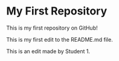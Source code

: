 # My First Repository

This is my first repository on GitHub!

This is my first edit to the README.md file.

This is an edit made by Student 1.